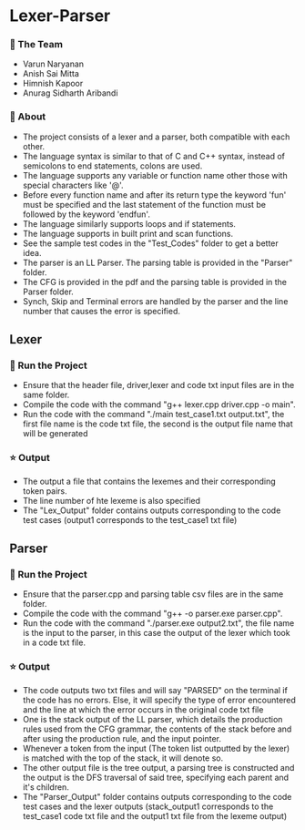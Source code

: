# Lexer-Parser

### :busts_in_silhouette: The Team
* Varun Naryanan
* Anish Sai Mitta
* Himnish Kapoor
* Anurag Sidharth Aribandi

### 🔎 About
* The project consists of a lexer and a parser, both compatible with each other.
* The language syntax is similar to that of C and C++ syntax, instead of semicolons to end statements, colons are used.
* The language supports any variable or function name other those with special characters like '@'.
* Before every function name and after its return type the keyword 'fun' must be specified and the last statement of the function must be followed by the keyword 'endfun'.
* The language similarly supports loops and if statements.
* The language supports in built print and scan functions.
* See the sample test codes in the "Test_Codes" folder to get a better idea.
* The parser is an LL Parser. The parsing table is provided in the "Parser" folder.
* The CFG is provided in the pdf and the parsing table is provided in the Parser folder.
* Synch, Skip and Terminal errors are handled by the parser and the line number that causes the error is specified.

## Lexer

### :key: Run the Project
* Ensure that the header file, driver,lexer and code txt input files are in the same folder.
* Compile the code with the command "g++ lexer.cpp driver.cpp -o main".
* Run the code with the command "./main test_case1.txt output.txt", the first file name is the code txt file, the second is the output file name that will be generated

### :star: Output
* The output a file that contains the lexemes and their corresponding token pairs.
* The line number of hte lexeme is also specified
* The "Lex_Output" folder contains outputs corresponding to the code test cases (output1 corresponds to the test_case1 txt file)

## Parser

### :key: Run the Project
* Ensure that the parser.cpp and parsing table csv files are in the same folder.
* Compile the code with the command "g++ -o parser.exe parser.cpp".
* Run the code with the command "./parser.exe output2.txt", the file name is the input to the parser, in this case the output of the lexer which took in a code txt file. 

### :star: Output
* The code outputs two txt files and will say "PARSED" on the terminal if the code has no errors. Else, it will specify the type of error encountered and the line at which the error occurs in the original code txt file
* One is the stack output of the LL parser, which details the production rules used from the CFG grammar, the contents of the stack before and after using the production rule, and the input pointer.
* Whenever a token from the input (The token list outputted by the lexer) is matched with the top of the stack, it will denote so. 
* The other output file is the tree output, a parsing tree is constructed and the output is the DFS traversal of said tree, specifying each parent and it's children.       
* The "Parser_Output" folder contains outputs corresponding to the code test cases and the lexer outputs (stack_output1 corresponds to the test_case1 code txt file and the output1 txt file from the lexeme output)
